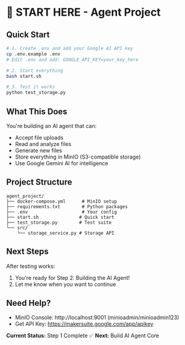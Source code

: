 # 🚀 START HERE - Agent Project

## Quick Start

```bash
# 1. Create .env and add your Google AI API key
cp .env.example .env
# Edit .env and add: GOOGLE_API_KEY=your_key_here

# 2. Start everything
bash start.sh

# 3. Test it works
python test_storage.py
```

## What This Does

You're building an AI agent that can:
- Accept file uploads
- Read and analyze files
- Generate new files
- Store everything in MinIO (S3-compatible storage)
- Use Google Gemini AI for intelligence

## Project Structure

```
agent_project/
├── docker-compose.yml      # MinIO setup
├── requirements.txt        # Python packages
├── .env                    # Your config
├── start.sh               # Quick start
├── test_storage.py        # Test suite
└── src/
    └── storage_service.py # Storage API
```

## Next Steps

After testing works:
1. You're ready for Step 2: Building the AI Agent!
2. Let me know when you want to continue

## Need Help?

- MinIO Console: http://localhost:9001 (minioadmin/minioadmin123)
- Get API Key: https://makersuite.google.com/app/apikey

**Current Status:** Step 1 Complete ✅
**Next:** Build AI Agent Core
